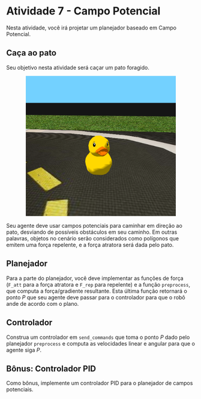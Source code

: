 # Atividade 7 - Campo Potencial

Nesta atividade, você irá projetar um planejador baseado em Campo Potencial.

## Caça ao pato

Seu objetivo nesta atividade será caçar um pato foragido.

<figure>
  <div style="text-align:center;">
  <img src="img/mr_duck.png" alt="O infrator em questão." width="400px">
  </div>
</figure>

Seu agente deve usar campos potenciais para caminhar em direção ao pato, desviando de possíveis
obstáculos em seu caminho. Em outras palavras, objetos no cenário serão considerados como polígonos
que emitem uma força repelente, e a força atratora será dada pelo pato.

## Planejador

Para a parte do planejador, você deve implementar as funções de força (`F_att` para a força
atratora e `F_rep` para repelente) e a função `preprocess`, que computa a força/gradiente
resultante. Esta última função retornará o ponto $`P`$ que seu agente deve passar para o
controlador para que o robô ande de acordo com o plano.

## Controlador

Construa um controlador em `send_commands` que toma o ponto $`P`$ dado pelo planejador `preprocess`
e computa as velocidades linear e angular para que o agente siga $`P`$.

## Bônus: Controlador PID

Como bônus, implemente um controlador PID para o planejador de campos potenciais.
